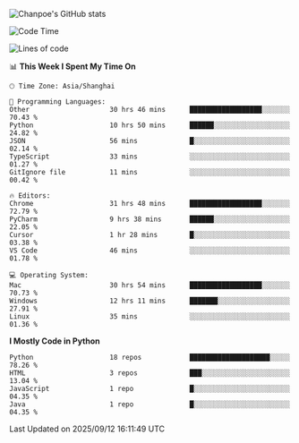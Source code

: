 ![Chanpoe's GitHub stats](https://github-readme-stats.vercel.app/api?username=Chanpoe&show_icons=true&count_private=true&theme=cobalt)

<!--START_SECTION:waka-->
![Code Time](http://img.shields.io/badge/Code%20Time-1%2C021%20hrs%2012%20mins-blue)

![Lines of code](https://img.shields.io/badge/From%20Hello%20World%20I%27ve%20Written-1.9%20million%20lines%20of%20code-blue)

📊 **This Week I Spent My Time On** 

```text
🕑︎ Time Zone: Asia/Shanghai

💬 Programming Languages: 
Other                    30 hrs 46 mins      ██████████████████░░░░░░░   70.43 % 
Python                   10 hrs 50 mins      ██████░░░░░░░░░░░░░░░░░░░   24.82 % 
JSON                     56 mins             █░░░░░░░░░░░░░░░░░░░░░░░░   02.14 % 
TypeScript               33 mins             ░░░░░░░░░░░░░░░░░░░░░░░░░   01.27 % 
GitIgnore file           11 mins             ░░░░░░░░░░░░░░░░░░░░░░░░░   00.42 % 

🔥 Editors: 
Chrome                   31 hrs 48 mins      ██████████████████░░░░░░░   72.79 % 
PyCharm                  9 hrs 38 mins       ██████░░░░░░░░░░░░░░░░░░░   22.05 % 
Cursor                   1 hr 28 mins        █░░░░░░░░░░░░░░░░░░░░░░░░   03.38 % 
VS Code                  46 mins             ░░░░░░░░░░░░░░░░░░░░░░░░░   01.78 % 

💻 Operating System: 
Mac                      30 hrs 54 mins      ██████████████████░░░░░░░   70.73 % 
Windows                  12 hrs 11 mins      ███████░░░░░░░░░░░░░░░░░░   27.91 % 
Linux                    35 mins             ░░░░░░░░░░░░░░░░░░░░░░░░░   01.36 % 
```

**I Mostly Code in Python** 

```text
Python                   18 repos            ████████████████████░░░░░   78.26 % 
HTML                     3 repos             ███░░░░░░░░░░░░░░░░░░░░░░   13.04 % 
JavaScript               1 repo              █░░░░░░░░░░░░░░░░░░░░░░░░   04.35 % 
Java                     1 repo              █░░░░░░░░░░░░░░░░░░░░░░░░   04.35 % 
```




 Last Updated on 2025/09/12 16:11:49 UTC
<!--END_SECTION:waka-->
